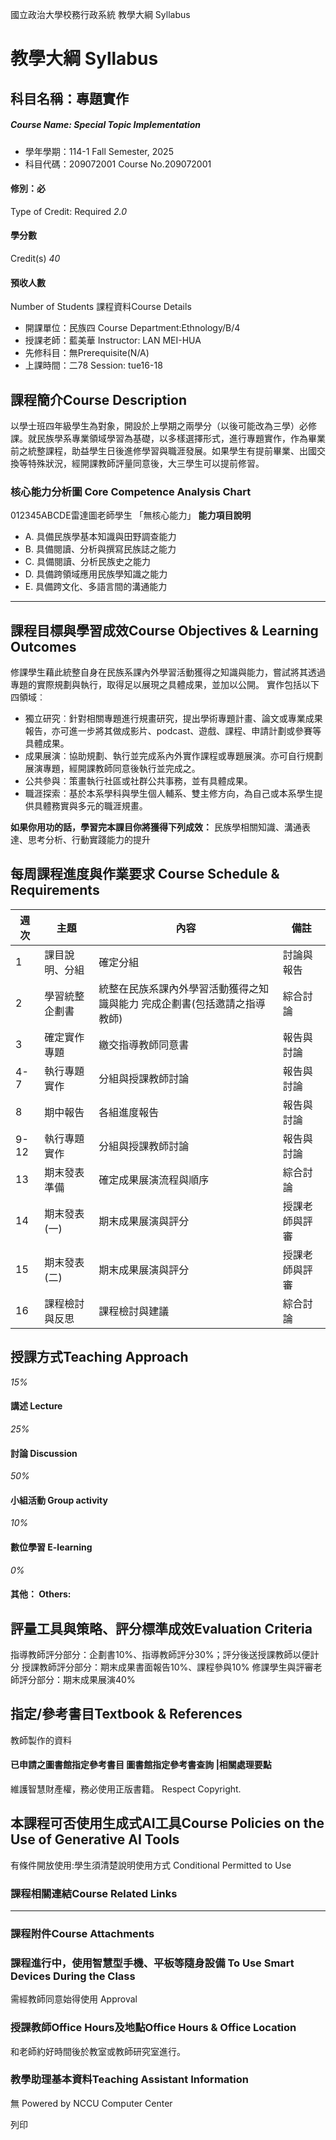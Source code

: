 國立政治大學校務行政系統 教學大綱 Syllabus
# 教學大綱 Syllabus
##  科目名稱：專題實作
#####  Course Name: Special Topic Implementation
  * 學年學期：114-1 Fall Semester, 2025 
  * 科目代碼：209072001 Course No.209072001


#### 修別：必
Type of Credit: Required 
_2.0_
#### 學分數
Credit(s)
_40_
#### 預收人數
Number of Students
課程資料Course Details
  * 開課單位：民族四 Course Department:Ethnology/B/4 
  * 授課老師：藍美華 Instructor: LAN MEI-HUA 
  * 先修科目：無Prerequisite(N/A)
  * 上課時間：二78 Session: tue16-18


##  課程簡介Course Description
以學士班四年級學生為對象，開設於上學期之兩學分（以後可能改為三學）必修課。就民族學系專業領域學習為基礎，以多樣選擇形式，進行專題實作，作為畢業前之統整課程，助益學生日後進修學習與職涯發展。如果學生有提前畢業、出國交換等特殊狀況，經開課教師評量同意後，大三學生可以提前修習。
###  核心能力分析圖 Core Competence Analysis Chart
012345ABCDE雷達圖老師學生
「無核心能力」 
**能力項目說明**
  * A. 具備民族學基本知識與田野調查能力
  * B. 具備閱讀、分析與撰寫民族誌之能力
  * C. 具備閱讀、分析民族史之能力
  * D. 具備跨領域應用民族學知識之能力
  * E. 具備跨文化、多語言間的溝通能力


* * *
##  課程目標與學習成效Course Objectives & Learning Outcomes 
修課學生藉此統整自身在民族系課內外學習活動獲得之知識與能力，嘗試將其透過專題的實際規劃與執行，取得足以展現之具體成果，並加以公開。
實作包括以下四領域︰
  * 獨立研究︰針對相關專題進行規畫研究，提出學術專題計畫、論文或專業成果報告，亦可進一步將其做成影片、podcast、遊戲、課程、申請計劃或參賽等具體成果。
  * 成果展演︰協助規劃、執行並完成系內外實作課程或專題展演。亦可自行規劃展演專題，經開課教師同意後執行並完成之。
  * 公共參與︰策畫執行社區或社群公共事務，並有具體成果。
  * 職涯探索︰基於本系學科與學生個人輔系、雙主修方向，為自己或本系學生提供具體務實與多元的職涯規畫。


**如果你用功的話，學習完本課目你將獲得下列成效：**
民族學相關知識、溝通表達、思考分析、行動實踐能力的提升
##  每周課程進度與作業要求 Course Schedule & Requirements
週次 |  主題 |  內容 |  備註  
---|---|---|---  
1 |  課目說明、分組 |  確定分組 |  討論與報告  
2 |  學習統整 企劃書 |  統整在民族系課內外學習活動獲得之知識與能力 完成企劃書(包括邀請之指導教師) |  綜合討論  
3 |  確定實作專題 |  繳交指導教師同意書 |  報告與討論  
4-7 |  執行專題實作 |  分組與授課教師討論 |  報告與討論  
8 |  期中報告 |  各組進度報告 |  報告與討論  
9-12 |  執行專題實作 |  分組與授課教師討論 |  報告與討論  
13 |  期末發表準備 |  確定成果展演流程與順序 |  綜合討論  
14 |  期末發表(一) |  期末成果展演與評分 |  授課老師與評審  
15 |  期末發表(二) |  期末成果展演與評分 |  授課老師與評審  
16 |  課程檢討與反思 |  課程檢討與建議 |  綜合討論  
##  授課方式Teaching Approach
_15%_
####  講述 Lecture
_25%_
####  討論 Discussion
_50%_
####  小組活動 Group activity
_10%_
####  數位學習 E-learning
_0%_
####  其他： Others:
##  評量工具與策略、評分標準成效Evaluation Criteria
指導教師評分部分：企劃書10%、指導教師評分30%；評分後送授課教師以便計分
授課教師評分部分：期末成果書面報告10%、課程參與10%
修課學生與評審老師評分部分：期末成果展演40%
##  指定/參考書目Textbook & References
教師製作的資料
####  已申請之圖書館指定參考書目  圖書館指定參考書查詢 |相關處理要點
維護智慧財產權，務必使用正版書籍。 Respect Copyright.
##  本課程可否使用生成式AI工具Course Policies on the Use of Generative AI Tools
有條件開放使用:學生須清楚說明使用方式 Conditional Permitted to Use 
###  課程相關連結Course Related Links
* * *
###  課程附件Course Attachments
###  課程進行中，使用智慧型手機、平板等隨身設備 To Use Smart Devices During the Class
需經教師同意始得使用  Approval
###  授課教師Office Hours及地點Office Hours & Office Location
和老師約好時間後於教室或教師研究室進行。
###  教學助理基本資料Teaching Assistant Information
無
Powered by NCCU Computer Center
  
列印
